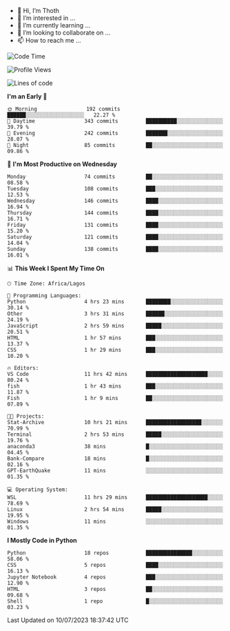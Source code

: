 <!---
thoth2357/thoth2357 is a ✨ special ✨ repository because its `README.md` (this file) appears on your GitHub profile.
You can click the Preview link to take a look at your changes.
--->

- 👋 Hi, I’m Thoth
- 👀 I’m interested in ...
- 🌱 I’m currently learning ...
- 💞️ I’m looking to collaborate on ...
- 📫 How to reach me ...




<!--START_SECTION:waka-->
![Code Time](http://img.shields.io/badge/Code%20Time-2%2C131%20hrs%2048%20mins-blue)

![Profile Views](http://img.shields.io/badge/Profile%20Views-0-blue)

![Lines of code](https://img.shields.io/badge/From%20Hello%20World%20I%27ve%20Written-29.1%20million%20lines%20of%20code-blue)

**I'm an Early 🐤** 

```text
🌞 Morning                192 commits         ██████░░░░░░░░░░░░░░░░░░░   22.27 % 
🌆 Daytime                343 commits         ██████████░░░░░░░░░░░░░░░   39.79 % 
🌃 Evening                242 commits         ███████░░░░░░░░░░░░░░░░░░   28.07 % 
🌙 Night                  85 commits          ██░░░░░░░░░░░░░░░░░░░░░░░   09.86 % 
```
📅 **I'm Most Productive on Wednesday** 

```text
Monday                   74 commits          ██░░░░░░░░░░░░░░░░░░░░░░░   08.58 % 
Tuesday                  108 commits         ███░░░░░░░░░░░░░░░░░░░░░░   12.53 % 
Wednesday                146 commits         ████░░░░░░░░░░░░░░░░░░░░░   16.94 % 
Thursday                 144 commits         ████░░░░░░░░░░░░░░░░░░░░░   16.71 % 
Friday                   131 commits         ████░░░░░░░░░░░░░░░░░░░░░   15.20 % 
Saturday                 121 commits         ████░░░░░░░░░░░░░░░░░░░░░   14.04 % 
Sunday                   138 commits         ████░░░░░░░░░░░░░░░░░░░░░   16.01 % 
```


📊 **This Week I Spent My Time On** 

```text
🕑︎ Time Zone: Africa/Lagos

💬 Programming Languages: 
Python                   4 hrs 23 mins       ████████░░░░░░░░░░░░░░░░░   30.14 % 
Other                    3 hrs 31 mins       ██████░░░░░░░░░░░░░░░░░░░   24.19 % 
JavaScript               2 hrs 59 mins       █████░░░░░░░░░░░░░░░░░░░░   20.51 % 
HTML                     1 hr 57 mins        ███░░░░░░░░░░░░░░░░░░░░░░   13.37 % 
CSS                      1 hr 29 mins        ███░░░░░░░░░░░░░░░░░░░░░░   10.20 % 

🔥 Editors: 
VS Code                  11 hrs 42 mins      ████████████████████░░░░░   80.24 % 
fish                     1 hr 43 mins        ███░░░░░░░░░░░░░░░░░░░░░░   11.87 % 
Fish                     1 hr 9 mins         ██░░░░░░░░░░░░░░░░░░░░░░░   07.89 % 

🐱‍💻 Projects: 
Stat-Archive             10 hrs 21 mins      ██████████████████░░░░░░░   70.99 % 
Terminal                 2 hrs 53 mins       █████░░░░░░░░░░░░░░░░░░░░   19.76 % 
anaconda3                38 mins             █░░░░░░░░░░░░░░░░░░░░░░░░   04.45 % 
Bank-Compare             18 mins             █░░░░░░░░░░░░░░░░░░░░░░░░   02.16 % 
GPT-EarthQuake           11 mins             ░░░░░░░░░░░░░░░░░░░░░░░░░   01.35 % 

💻 Operating System: 
WSL                      11 hrs 29 mins      ████████████████████░░░░░   78.69 % 
Linux                    2 hrs 54 mins       █████░░░░░░░░░░░░░░░░░░░░   19.95 % 
Windows                  11 mins             ░░░░░░░░░░░░░░░░░░░░░░░░░   01.35 % 
```

**I Mostly Code in Python** 

```text
Python                   18 repos            ███████████████░░░░░░░░░░   58.06 % 
CSS                      5 repos             ████░░░░░░░░░░░░░░░░░░░░░   16.13 % 
Jupyter Notebook         4 repos             ███░░░░░░░░░░░░░░░░░░░░░░   12.90 % 
HTML                     3 repos             ██░░░░░░░░░░░░░░░░░░░░░░░   09.68 % 
Shell                    1 repo              █░░░░░░░░░░░░░░░░░░░░░░░░   03.23 % 
```




 Last Updated on 10/07/2023 18:37:42 UTC
<!--END_SECTION:waka-->
<!--![](http://github-profile-summary-cards.vercel.app/api/cards/profile-details?username=thoth2357&theme=2077)

![](http://github-profile-summary-cards.vercel.app/api/cards/stats?username=thoth2357&theme=2077)![](http://github-profile-summary-cards.vercel.app/api/cards/productive-time?username=thoth2357&theme=2077&utcOffset=8) -->
